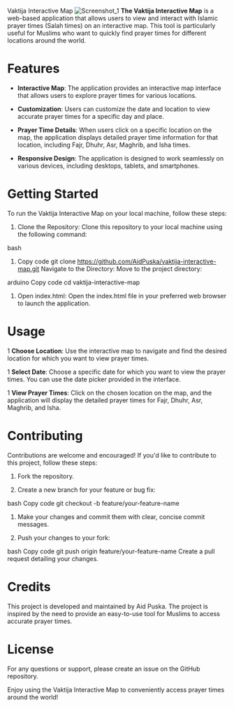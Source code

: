 Vaktija Interactive Map
![Screenshot_1](https://github.com/AidPuska/vaktija-interactive-map/assets/108176604/3538a6d7-6b18-4b35-8755-162bc230bb04)
**The Vaktija Interactive Map** is a web-based application that allows users to view and interact with Islamic prayer times (Salah times) on an interactive map. This tool is particularly useful for Muslims who want to quickly find prayer times for different locations around the world.

# Features
+ **Interactive Map**: The application provides an interactive map interface that allows users to explore prayer times for various locations.

+ **Customization**: Users can customize the date and location to view accurate prayer times for a specific day and place.

+ **Prayer Time Details**: When users click on a specific location on the map, the application displays detailed prayer time information for that location, including Fajr, Dhuhr, Asr, Maghrib, and Isha times.

+ **Responsive Design**: The application is designed to work seamlessly on various devices, including desktops, tablets, and smartphones.

# Getting Started
To run the Vaktija Interactive Map on your local machine, follow these steps:

1. Clone the Repository: Clone this repository to your local machine using the following command:

bash
1. Copy code
git clone https://github.com/AidPuska/vaktija-interactive-map.git
Navigate to the Directory: Move to the project directory:

arduino
Copy code
cd vaktija-interactive-map
1. Open index.html: Open the index.html file in your preferred web browser to launch the application.

# Usage
1 **Choose Location**: Use the interactive map to navigate and find the desired location for which you want to view prayer times.

1 **Select Date**: Choose a specific date for which you want to view the prayer times. You can use the date picker provided in the interface.

1 **View Prayer Times**: Click on the chosen location on the map, and the application will display the detailed prayer times for Fajr, Dhuhr, Asr, Maghrib, and Isha.

# Contributing
Contributions are welcome and encouraged! If you'd like to contribute to this project, follow these steps:

1. Fork the repository.

1. Create a new branch for your feature or bug fix:

bash
Copy code
git checkout -b feature/your-feature-name
1. Make your changes and commit them with clear, concise commit messages.

1. Push your changes to your fork:

bash
Copy code
git push origin feature/your-feature-name
Create a pull request detailing your changes.

# Credits
This project is developed and maintained by Aid Puska. The project is inspired by the need to provide an easy-to-use tool for Muslims to access accurate prayer times.

# License

For any questions or support, please create an issue on the GitHub repository.

Enjoy using the Vaktija Interactive Map to conveniently access prayer times around the world!
